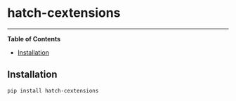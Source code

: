 # hatch-cextensions

-----

**Table of Contents**

- [Installation](#installation)

## Installation

```console
pip install hatch-cextensions
```

